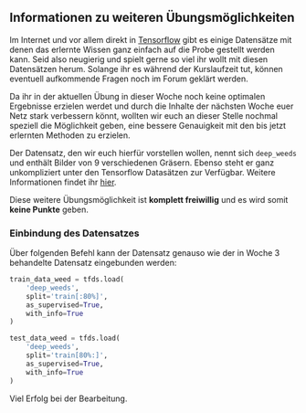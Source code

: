 ## Informationen zu weiteren Übungsmöglichkeiten

Im Internet und vor allem direkt in [Tensorflow](https://www.tensorflow.org/datasets/catalog/overview) gibt es einige Datensätze mit denen das erlernte Wissen ganz einfach auf die Probe gestellt werden kann. Seid also neugierig und spielt gerne so viel ihr wollt mit diesen Datensätzen herum. Solange ihr es während der Kurslaufzeit tut, können eventuell aufkommende Fragen noch im Forum geklärt werden.

Da ihr in der aktuellen Übung in dieser Woche noch keine optimalen Ergebnisse erzielen werdet und durch die Inhalte der nächsten Woche euer Netz stark verbessern könnt, wollten wir euch an dieser Stelle nochmal speziell die Möglichkeit geben, eine bessere Genauigkeit mit den bis jetzt erlernten Methoden zu erzielen.

Der  Datensatz, den wir euch hierfür vorstellen wollen, nennt sich `deep_weeds` und enthält Bilder von 9 verschiedenen Gräsern. Ebenso steht er ganz unkompliziert unter den Tensorflow Datasätzen zur Verfügbar. Weitere Informationen findet ihr [hier](https://www.tensorflow.org/datasets/catalog/deep_weeds).

Diese weitere Übungsmöglichkeit ist **komplett freiwillig** und es wird somit **keine Punkte** geben.

### Einbindung des Datensatzes

Über folgenden Befehl kann der Datensatz genauso wie der in Woche 3 behandelte Datensatz eingebunden werden:

```python
train_data_weed = tfds.load(
    'deep_weeds',
    split='train[:80%]',
    as_supervised=True,
    with_info=True
)

test_data_weed = tfds.load(
    'deep_weeds',
    split='train[80%:]',
    as_supervised=True,
    with_info=True
)
```

Viel Erfolg bei der Bearbeitung.
